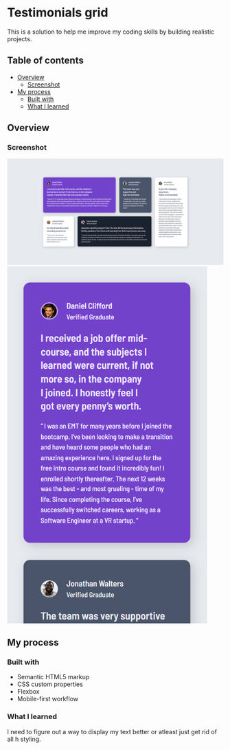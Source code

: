 # Testimonials grid

This is a solution to help me improve my coding skills by building realistic projects.

## Table of contents

- [Overview](#overview)
  - [Screenshot](#screenshot)
- [My process](#my-process)
  - [Built with](#built-with)
  - [What I learned](#what-i-learned)

## Overview

### Screenshot

![Alt text](./images/Screenshot%202025-03-29%20143947.png "Desktop view")
![Alt text](./images/Screenshot%202025-03-29%20144014.png "Mobile view")

## My process

### Built with

- Semantic HTML5 markup
- CSS custom properties
- Flexbox
- Mobile-first workflow

### What I learned

I need to figure out a way to display my text better or atleast just get rid of all h styling.
